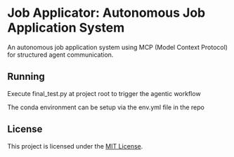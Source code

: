 # Job Applicator: Autonomous Job Application System

An autonomous job application system using MCP (Model Context Protocol) for structured agent communication.

## Running

Execute final_test.py at project root to trigger the agentic workflow

The conda environment can be setup via the env.yml file in the repo

## License

This project is licensed under the [MIT License](LICENSE).